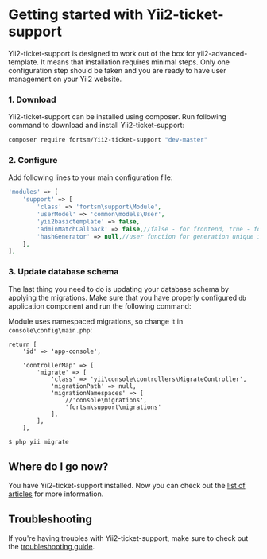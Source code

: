 # Getting started with Yii2-ticket-support

Yii2-ticket-support is designed to work out of the box for yii2-advanced-template. It means that installation requires
minimal steps. Only one configuration step should be taken and you are ready to
have user management on your Yii2 website.

### 1. Download

Yii2-ticket-support can be installed using composer. Run following command to download and
install Yii2-ticket-support:

```bash
composer require fortsm/Yii2-ticket-support "dev-master"
```

### 2. Configure

Add following lines to your main configuration file:

```php
'modules' => [
    'support' => [
        'class' => 'fortsm\support\Module',
        'userModel' => 'common\models\User',
        'yii2basictemplate' => false,
        'adminMatchCallback' => false,//false - for frontend, true - for backend
        'hashGenerator' => null,//user function for generation unique id for ticket or null for standart generator (The ticket id will be something like this: lkLHOoIho)
    ],
],
```

### 3. Update database schema

The last thing you need to do is updating your database schema by applying the
migrations. Make sure that you have properly configured `db` application component
and run the following command:

Module uses namespaced migrations, so change it in `console\config\main.php`:

```
return [
    'id' => 'app-console',
    
    'controllerMap' => [        
        'migrate' => [
            'class' => 'yii\console\controllers\MigrateController',
            'migrationPath' => null,
            'migrationNamespaces' => [
                //'console\migrations',                
                'fortsm\support\migrations'
            ],
        ],
    ],
```

```bash
$ php yii migrate
```

## Where do I go now?

You have Yii2-ticket-support installed. Now you can check out the [list of articles](README.md)
for more information.

## Troubleshooting

If you're having troubles with Yii2-ticket-support, make sure to check out the 
[troubleshooting guide](troubleshooting.md).
